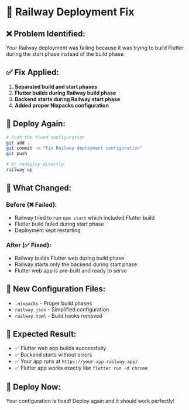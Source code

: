 # 🚨 Railway Deployment Fix

## ❌ **Problem Identified:**
Your Railway deployment was failing because it was trying to build Flutter during the start phase instead of the build phase.

## ✅ **Fix Applied:**
1. **Separated build and start phases**
2. **Flutter builds during Railway build phase**
3. **Backend starts during Railway start phase**
4. **Added proper Nixpacks configuration**

## 🚀 **Deploy Again:**

```bash
# Push the fixed configuration
git add .
git commit -m "Fix Railway deployment configuration"
git push

# Or redeploy directly
railway up
```

## 🔧 **What Changed:**

### Before (❌ Failed):
- Railway tried to run `npm start` which included Flutter build
- Flutter build failed during start phase
- Deployment kept restarting

### After (✅ Fixed):
- Railway builds Flutter web during build phase
- Railway starts only the backend during start phase
- Flutter web app is pre-built and ready to serve

## 📁 **New Configuration Files:**
- `.nixpacks` - Proper build phases
- `railway.json` - Simplified configuration
- `railway.toml` - Build hooks removed

## 🎯 **Expected Result:**
- ✅ Flutter web app builds successfully
- ✅ Backend starts without errors
- ✅ Your app runs at `https://your-app.railway.app/`
- ✅ Flutter app works exactly like `flutter run -d chrome`

## 🚀 **Deploy Now:**
Your configuration is fixed! Deploy again and it should work perfectly!
